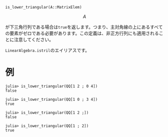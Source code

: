 ```
is_lower_triangular(A::MatrixElem)
```

$$
A
$$

が下三角行列である場合は`true`を返します。つまり、主対角線の上にあるすべての要素がゼロである必要があります。この定義は、非正方行列にも適用されることに注意してください。

`LinearAlgebra.istril`のエイリアスです。

# 例

```jldoctest
julia> is_lower_triangular(QQ[1 2 ; 0 4])
false

julia> is_lower_triangular(QQ[1 0 ; 3 4])
true

julia> is_lower_triangular(QQ[1 2 ;])
false

julia> is_lower_triangular(QQ[1 ; 2])
true
```
